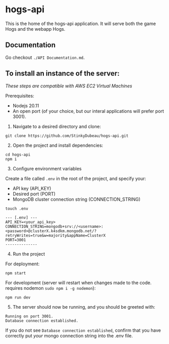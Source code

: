# hogs-api
This is the home of the hogs-api application. It will serve both the game Hogs and the webapp Hogs.

## Documentation
Go checkout `./API Documentation.md`.

## To install an instance of the server:
*These steps are compatible with AWS EC2 Virtual Machines*

Prerequisites:
- Nodejs 20.11
- An open port (of your choice, but our interal applications will prefer port 3001).

1. Navigate to a desired directory and clone:

```
git clone https://github.com/StinkyDubeau/hogs-api.git
```

2. Open the project and install dependencies:

```
cd hogs-api
npm i
```

3. Configure environment variables

Create a file called `.env` in the root of the project, and specify your:
- API key (API_KEY)
- Desired port (PORT)
- MongoDB cluster connection string (CONNECTION_STRING)

```
touch .env
```
```
--- [.env] ---
API_KEY=<your_api_key>
CONNECTION_STRING=mongodb+srv://<username>:<password>@clusterX.k4sdkm.mongodb.net/?retryWrites=true&w=majority&appName=ClusterX
PORT=3001
--------------
```

4. Run the project

For deployment:

```
npm start
```

For development (server will restart when changes made to the code. requires nodemon `sudo npm i -g nodemon`):

```
npm run dev
```

5. The server should now be running, and you should be greeted with:

```
Running on port 3001.
Database connection established.
```

If you do not see `Database connection established`, confirm that you have correctly put *your* mongo connection string into the .env file.

